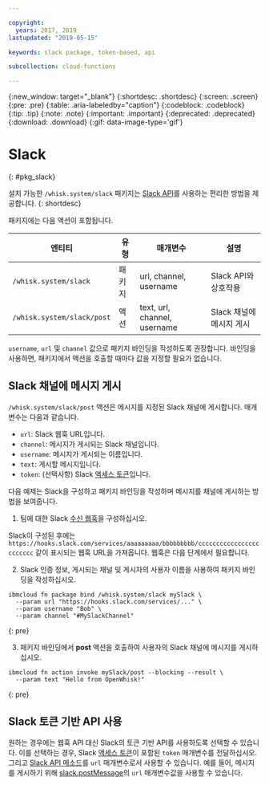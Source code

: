 ```yaml
---

copyright:
  years: 2017, 2019
lastupdated: "2019-05-15"

keywords: slack package, token-based, api

subcollection: cloud-functions

---
```


{:new_window: target="_blank"}
{:shortdesc: .shortdesc}
{:screen: .screen}
{:pre: .pre}
{:table: .aria-labeledby="caption"}
{:codeblock: .codeblock}
{:tip: .tip}
{:note: .note}
{:important: .important}
{:deprecated: .deprecated}
{:download: .download}
{:gif: data-image-type='gif'}

# Slack
{: #pkg_slack}

설치 가능한 `/whisk.system/slack` 패키지는 [Slack API](https://api.slack.com/)를 사용하는 편리한 방법을 제공합니다.
{: shortdesc}

패키지에는 다음 액션이 포함됩니다.

|엔티티 |유형 |매개변수 |설명 |
| --- | --- | --- | --- |
| `/whisk.system/slack` |패키지 |url, channel, username |Slack API와 상호작용 |
|`/whisk.system/slack/post` |액션 |text, url, channel, username |Slack 채널에 메시지 게시 |

`username`, `url` 및 `channel` 값으로 패키지 바인딩을 작성하도록 권장합니다. 바인딩을 사용하면, 패키지에서 액션을 호출할 때마다 값을 지정할 필요가 없습니다.

## Slack 채널에 메시지 게시

`/whisk.system/slack/post` 액션은 메시지를 지정된 Slack 채널에 게시합니다. 매개변수는 다음과 같습니다.

- `url`: Slack 웹훅 URL입니다.
- `channel`: 메시지가 게시되는 Slack 채널입니다.
- `username`: 메시지가 게시되는 이름입니다.
- `text`: 게시할 메시지입니다.
- `token`: (선택사항) Slack [액세스 토큰](https://api.slack.com/tokens)입니다.

다음 예제는 Slack을 구성하고 패키지 바인딩을 작성하며 메시지를 채널에 게시하는 방법을 보여줍니다.

1. 팀에 대한 Slack [수신 웹훅](https://api.slack.com/incoming-webhooks)을 구성하십시오.

  Slack이 구성된 후에는 `https://hooks.slack.com/services/aaaaaaaaa/bbbbbbbbb/cccccccccccccccccccccccc` 같이 표시되는 웹훅 URL을 가져옵니다. 웹훅은 다음 단계에서 필요합니다.

2. Slack 인증 정보, 게시되는 채널 및 게시자의 사용자 이름을 사용하여 패키지 바인딩을 작성하십시오.
  ```
  ibmcloud fn package bind /whisk.system/slack mySlack \
    --param url "https://hooks.slack.com/services/..." \
    --param username "Bob" \
    --param channel "#MySlackChannel"
  ```
  {: pre}

3. 패키지 바인딩에서 **post** 액션을 호출하여 사용자의 Slack 채널에 메시지를 게시하십시오.
  ```
  ibmcloud fn action invoke mySlack/post --blocking --result \
    --param text "Hello from OpenWhisk!"
  ```
  {: pre}

## Slack 토큰 기반 API 사용

원하는 경우에는 웹훅 API 대신 Slack의 토큰 기반 API를 사용하도록 선택할 수 있습니다. 이를 선택하는 경우, Slack [액세스 토큰](https://api.slack.com/tokens)이 포함된 `token` 매개변수를 전달하십시오. 그리고 [Slack API 메소드](https://api.slack.com/methods)를 `url` 매개변수로서 사용할 수 있습니다. 예를 들어, 메시지를 게시하기 위해 [slack.postMessage](https://api.slack.com/methods/chat.postMessage)의 `url` 매개변수값을 사용할 수 있습니다.

